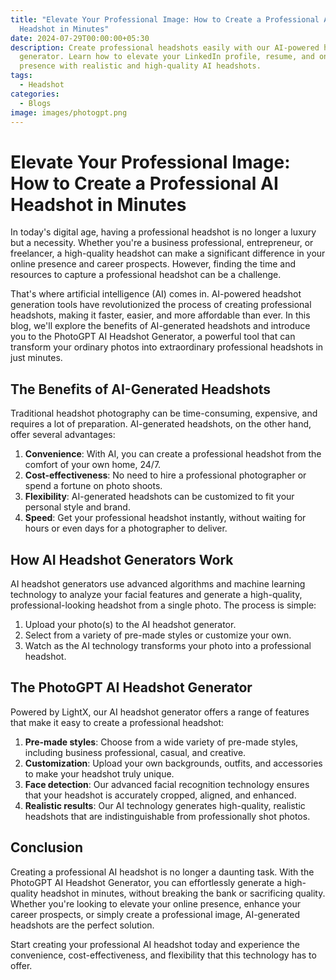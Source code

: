```yaml
---
title: "Elevate Your Professional Image: How to Create a Professional AI
  Headshot in Minutes"
date: 2024-07-29T00:00:00+05:30
description: Create professional headshots easily with our AI-powered headshot
  generator. Learn how to elevate your LinkedIn profile, resume, and online
  presence with realistic and high-quality AI headshots.
tags:
  - Headshot
categories:
  - Blogs
image: images/photogpt.png
---
```

# Elevate Your Professional Image: How to Create a Professional AI Headshot in Minutes

In today's digital age, having a professional headshot is no longer a luxury but a necessity. Whether you're a business professional, entrepreneur, or freelancer, a high-quality headshot can make a significant difference in your online presence and career prospects. However, finding the time and resources to capture a professional headshot can be a challenge.

That's where artificial intelligence (AI) comes in. AI-powered headshot generation tools have revolutionized the process of creating professional headshots, making it faster, easier, and more affordable than ever. In this blog, we'll explore the benefits of AI-generated headshots and introduce you to the PhotoGPT AI Headshot Generator, a powerful tool that can transform your ordinary photos into extraordinary professional headshots in just minutes.

## The Benefits of AI-Generated Headshots

Traditional headshot photography can be time-consuming, expensive, and requires a lot of preparation. AI-generated headshots, on the other hand, offer several advantages:

1. **Convenience**: With AI, you can create a professional headshot from the comfort of your own home, 24/7.
2. **Cost-effectiveness**: No need to hire a professional photographer or spend a fortune on photo shoots.
3. **Flexibility**: AI-generated headshots can be customized to fit your personal style and brand.
4. **Speed**: Get your professional headshot instantly, without waiting for hours or even days for a photographer to deliver.

## How AI Headshot Generators Work

AI headshot generators use advanced algorithms and machine learning technology to analyze your facial features and generate a high-quality, professional-looking headshot from a single photo. The process is simple:

1. Upload your photo(s) to the AI headshot generator.
2. Select from a variety of pre-made styles or customize your own.
3. Watch as the AI technology transforms your photo into a professional headshot.

## The PhotoGPT AI Headshot Generator

Powered by LightX, our AI headshot generator offers a range of features that make it easy to create a professional headshot:

1. **Pre-made styles**: Choose from a wide variety of pre-made styles, including business professional, casual, and creative.
2. **Customization**: Upload your own backgrounds, outfits, and accessories to make your headshot truly unique.
3. **Face detection**: Our advanced facial recognition technology ensures that your headshot is accurately cropped, aligned, and enhanced.
4. **Realistic results**: Our AI technology generates high-quality, realistic headshots that are indistinguishable from professionally shot photos.

## Conclusion

Creating a professional AI headshot is no longer a daunting task. With the PhotoGPT AI Headshot Generator, you can effortlessly generate a high-quality headshot in minutes, without breaking the bank or sacrificing quality. Whether you're looking to elevate your online presence, enhance your career prospects, or simply create a professional image, AI-generated headshots are the perfect solution.

Start creating your professional AI headshot today and experience the convenience, cost-effectiveness, and flexibility that this technology has to offer.

